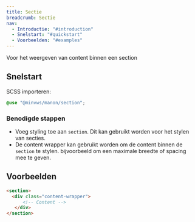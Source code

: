 ```yaml
---
title: Sectie
breadcrumb: Sectie
nav:
  - Introductie: "#introduction"
  - Snelstart: "#quickstart"
  - Voorbeelden: "#examples"
---
```


<p class="introduction">Voor het weergeven van content binnen een section</p>

<h2 id="quickstart">Snelstart</h2>

SCSS importeren:

```scss
@use "@minvws/manon/section";
```

### Benodigde stappen

- Voeg styling toe aan `section`. Dit kan gebruikt worden voor het stylen van secties. 
- De content wrapper kan gebruikt worden om de content binnen de `section` te stylen. bijvoorbeeld om een maximale breedte of spacing mee te geven.

<h2 id="examples">Voorbeelden</h2>

```html
<section>
  <div class="content-wrapper">
      <!-- Content -->
   </div>
</section>
```
